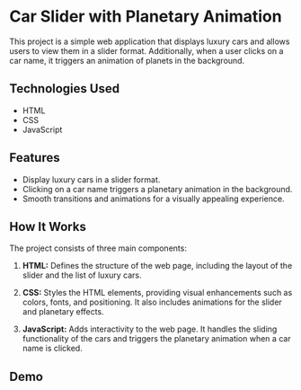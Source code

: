 # Car Slider with Planetary Animation

This project is a simple web application that displays luxury cars and allows users to view them in a slider format. Additionally, when a user clicks on a car name, it triggers an animation of planets in the background.

## Technologies Used

- HTML
- CSS
- JavaScript

## Features

- Display luxury cars in a slider format.
- Clicking on a car name triggers a planetary animation in the background.
- Smooth transitions and animations for a visually appealing experience.

## How It Works

The project consists of three main components:

1. **HTML:** Defines the structure of the web page, including the layout of the slider and the list of luxury cars.

2. **CSS:** Styles the HTML elements, providing visual enhancements such as colors, fonts, and positioning. It also includes animations for the slider and planetary effects.

3. **JavaScript:** Adds interactivity to the web page. It handles the sliding functionality of the cars and triggers the planetary animation when a car name is clicked.

## Demo

